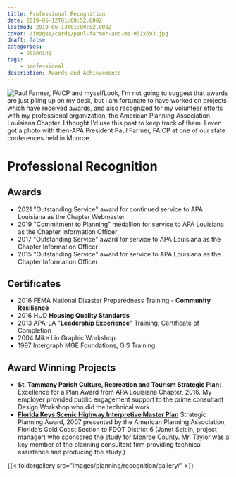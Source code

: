 ```yaml
---
title: Professional Recognition
date: 2019-06-12T01:00:52.000Z
lastmod: 2019-06-13T01:00:52.000Z
cover: /images/cards/paul-farmer-and-me-951x693.jpg
draft: false
categories:
    - planning
tags:
    - professional
description: Awards and Achievements
---
```

![Paul Farmer, FAICP and myself](/images/planning/recognition/paul-farmer-and-me-275.jpg#floatright)Look, I'm not going to suggest that awards are just piling up on my desk, but I am fortunate to have worked on projects which have received awards, and also recognized for my volunteer efforts with my professional organization, the American Planning Association - Louisiana Chapter. I thought I'd use this post to keep track of them. I even got a photo with then-APA President Paul Farmer, FAICP at one of our state conferences held in Monroe.


# Professional Recognition
## Awards
- 2021 "Outstanding Service" award for continued service to APA Louisiana as the Chapter Webmaster
- 2019 "Commitment to Planning" medallion for service to APA Louisiana as the Chapter Information Officer
- 2017 "Outstanding Service" award for service to APA Louisiana as the Chapter Information Officer
- 2015 "Outstanding Service" award for service to APA Louisiana as the Chapter Information Officer

## Certificates
- 2016 FEMA National Disaster Preparedness Training - __Community Resilience__
- 2016 HUD __Housing Quality Standards__
- 2013 APA-LA "__Leadership Experience__" Training, Certificate of Completion
- 2004 Mike Lin Graphic Workshop
- 1997 Intergraph MGE Foundations, GIS Training

## Award Winning Projects
- __St. Tammany Parish Culture, Recreation and Tourism Strategic Plan__: Excellence for a Plan Award from APA Louisiana Chapter, 2016. My employer provided public engagement support to the prime consultant Design Workshop who did the technical work.
- [__Florida Keys Scenic Highway Interpretive Master Plan__](https://drive.google.com/file/d/1htwHegBjhXWVmvmP9pucRg_2a8QQHnDk/view?usp=sharing) Strategic Planning Award, 2007 presented by the American Planning Association, Florida’s Gold Coast Section to FDOT District 6 (Janet Seitlin, project manager) who sponsored the study for Monroe County.  Mr. Taylor was a key member of the planning consultant firm providing technical assistance and producing the study.)


{{< foldergallery src="images/planning/recognition/gallery/" >}}

